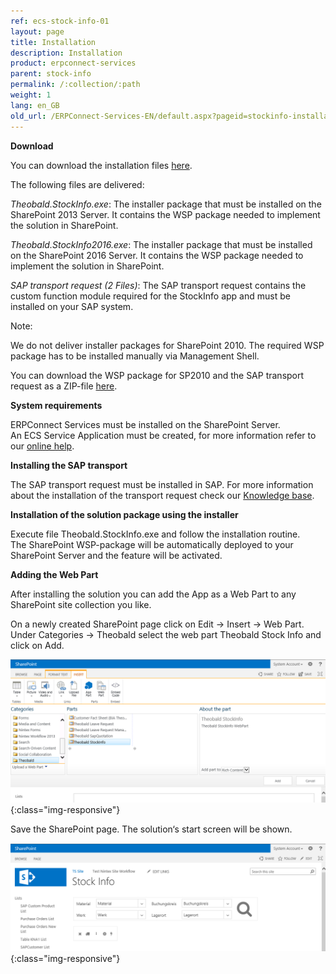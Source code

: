 ```yaml
---
ref: ecs-stock-info-01
layout: page
title: Installation
description: Installation
product: erpconnect-services
parent: stock-info
permalink: /:collection/:path
weight: 1
lang: en_GB
old_url: /ERPConnect-Services-EN/default.aspx?pageid=stockinfo-installation
---
```


**Download**

You can download the installation files [here](https://cdn-files.theobald-software.com/help/ECS/Theobald.StockInfo.zip). 

The following files are delivered: 

*Theobald.StockInfo.exe*: The installer package that must be installed on the SharePoint 2013 Server. It contains the WSP package needed to implement the solution in SharePoint.

*Theobald.StockInfo2016.exe*: The installer package that must be installed on the SharePoint 2016 Server. It contains the WSP package needed to implement the solution in SharePoint.
  
*SAP transport  request (2 Files)*: The SAP transport request contains the custom function module required for the StockInfo app and must be installed on your SAP system.

Note:

We do not deliver installer packages for SharePoint 2010. The required WSP package has to be installed manually via Management Shell. 

You can download the WSP package for SP2010 and the SAP transport request as a ZIP-file [here](https://cdn-files.theobald-software.com/help/ECS/Theobald.StockInfoSP2010.zip).

**System requirements** 

ERPConnect Services must be installed on the SharePoint Server.<br>
An ECS Service Application must be created, for more information refer to our [online help](../../ecs/configuration/creating-an-ecs-service-app).

**Installing the SAP transport** 

The SAP transport request must be installed in SAP. For more information about the installation of the transport request check our [Knowledge base](https://kb.theobald-software.com/sap/how-to-import-an-sap-transport-request-with-the-transport-management-system-stms).

**Installation of the solution package using the installer** 

Execute file Theobald.StockInfo.exe and follow the installation routine. <br>
The SharePoint WSP-package will be automatically deployed to your SharePoint Server and the feature will be activated. 


**Adding the Web Part** 

After installing the solution you can add the App as a Web Part to any SharePoint site collection you like.

On a newly created SharePoint page click on Edit -> Insert -> Web Part. Under Categories -> Theobald select the web part Theobald Stock Info and click on Add.

![ECS-BIA-StockInfo7](/img/content/ECS-BIA-StockInfo7.png){:class="img-responsive"}

Save the SharePoint page. The solution‘s start screen will be shown. 

![ECS-BIA-StockInfo8](/img/content/ECS-BIA-StockInfo8.png){:class="img-responsive"}


